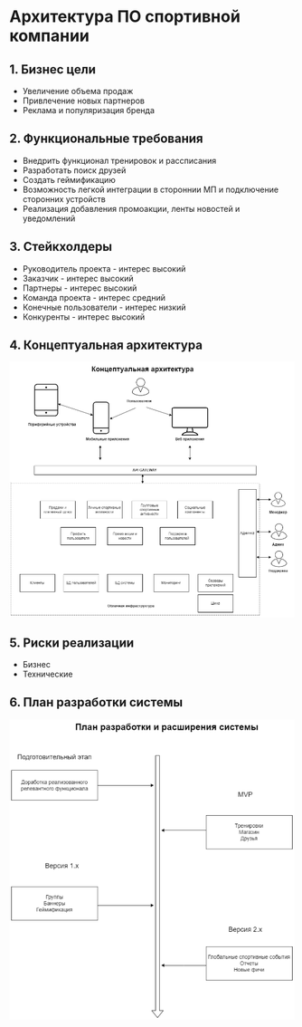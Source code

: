 # Архитектура ПО спортивной компании

## 1. Бизнес цели
* Увеличение объема продаж
* Привлечение новых партнеров
* Реклама и популяризация бренда

## 2. Функциональные требования
* Внедрить функционал тренировок и рассписания
* Разработать поиск друзей
* Создать геймификацию
* Возможность легкой интеграции в стороннии МП и подключение сторонних устройств
* Реализация добавления промоакции, ленты новостей и уведомлений

## 3. Стейкхолдеры
* Руководитель проекта - интерес высокий
* Заказчик - интерес высокий
* Партнеры - интерес высокий
* Команда проекта - интерес средний
* Конечные пользователи - интерес низкий
* Конкуренты - интерес высокий
 
## 4. Концептуальная архитектура  
 ![Концептуальная архитектура](pics/concept.png)

## 5. Риски реализации
- Бизнес
- Технические

## 6. План разработки системы
   ![План разработки](pics/development.png)


 


